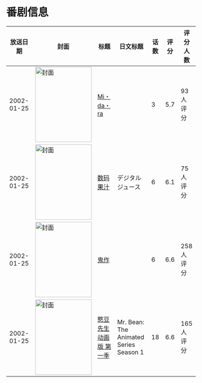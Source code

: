 # 番剧信息

|放送日期|封面|标题|日文标题|话数|评分|评分人数|
|---|---|---|---|---|---|---|
|2002-01-25|<img src="/img/no_icon_subject.png" alt="封面" style="width:150px;height:200px;object-fit:cover;">|[Mi・da・ra](https://bangumi.tv/subject/11937)||3|5.7|93人评分|
|2002-01-25|<img src="//lain.bgm.tv/pic/cover/c/82/41/16393_XNg9P.jpg" alt="封面" style="width:150px;height:200px;object-fit:cover;">|[数码果汁](https://bangumi.tv/subject/16393)|デジタルジュース|6|6.1|75人评分|
|2002-01-25|<img src="/img/no_icon_subject.png" alt="封面" style="width:150px;height:200px;object-fit:cover;">|[鬼作](https://bangumi.tv/subject/69436)||6|6.6|258人评分|
|2002-01-25|<img src="//lain.bgm.tv/pic/cover/c/25/c2/117489_33H3q.jpg" alt="封面" style="width:150px;height:200px;object-fit:cover;">|[憨豆先生动画版 第一季](https://bangumi.tv/subject/117489)|Mr. Bean: The Animated Series Season 1|18|6.6|165人评分|
